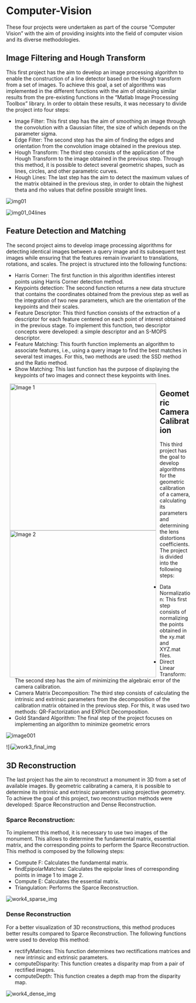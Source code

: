 # Computer-Vision
These four projects were undertaken as part of the course “Computer Vision” with the aim of providing insights into the field of computer vision and its diverse methodologies.

## Image Filtering and Hough Transform
This first project has the aim to develop an image processing algorithm to enable the construction of a line detector based on the Hough transform from a set of images. To achieve this goal, a set of algorithms was implemented in the different functions with the aim of obtaining similar results from the pre-existing functions in the “Matlab Image Processing Toolbox” library. In order to obtain these results, it was necessary to divide the project into four steps:
- Image Filter: This first step has the aim of smoothing an image through the convolution with a Gaussian filter, the size of which depends on the parameter sigma.
- Edge Filter: The second step has the aim of finding the edges and orientation from the convolution image obtained in the previous step.
- Hough Transform: The third step consists of the application of the Hough Transform to the image obtained in the previous step. Through this method, it is possible to detect several geometric shapes, such as lines, circles, and other parametric curves.
- Hough Lines: The last step has the aim to detect the maximum values of the matrix obtained in the previous step, in order to obtain the highest theta and rho values that define possible straight lines.

![img01](https://github.com/telmocunha/Computer-Vision/assets/45535834/ef18f7e2-6fc7-4caa-a873-9ab30fa2f74a)

![img01_04lines](https://github.com/telmocunha/Computer-Vision/assets/45535834/c996d12c-46e3-43c3-855c-feaa7f00c5d4)

## Feature Detection and Matching
The second project aims to develop image processing algorithms for detecting identical images between a query image and its subsequent test images while ensuring that the features remain invariant to translations, rotations, and scales. The project is structured into the following functions:
- Harris Corner: The first function in this algorithm identifies interest points using Harris Corner detection method.
- Keypoints detection: The second function returns a new data structure that contains the coordinates obtained from the previous step as well as the integration of two new parameters, which are the orientation of the keypoints and their scales.
- Feature Descriptor: This third function consists of the extraction of a descriptor for each feature centered on each point of interest obtained in the previous stage. To implement this function, two descriptor concepts were developed: a simple descriptor and an S-MOPS descriptor.
- Feature Matching: This fourth function implements an algorithm to associate features, i.e., using a query image to find the best matches in several test images. For this, two methods are used: the SSD method and the Ratio method.
- Show Matching: This last function has the purpose of displaying the keypoints of two images and connect these keypoints with lines.

<div style="display: inline-block; float: left; margin: 0 10px;">
  <img src="https://github.com/telmocunha/Computer-Vision/assets/45535834/68b7a8e3-3c65-429f-88aa-134431647bca" alt="Image 1" width="400" />
</div>
<div style="display: inline-block; float: left; margin: 0 10px;">
  <img src="https://github.com/telmocunha/Computer-Vision/assets/45535834/30e4ca20-9255-4960-8824-20f569dfe49e" alt="Image 2" width="400" />
</div>

## Geometric Camera Calibration 
This third project has the goal to develop algorithms for the geometric calibration of a camera, calculating its parameters and determining the lens distortions coefficients. The project is divided into the following steps:
- Data Normalization: This first step consists of normalizing the points obtained in the xy.mat and XYZ.mat files.
- Direct Linear Transform: The second step has the aim of minimizing the algebraic error of the camera calibration.
- Camera Matrix Decomposition: The third step consists of calculating the intrinsic and extrinsic parameters from the decomposition of the calibration matrix obtained in the previous step. For this, it was used two methods: QR-Factorization and EXPlicit Decomposition.
- Gold Standard Algorithm: The final step of the project focuses on implementing an algorithm to minimize geometric errors

![image001](https://github.com/telmocunha/Computer-Vision/assets/45535834/4456b288-6f55-421f-b149-be9af3b275c8)

![i![work3_final_img](https://github.com/telmocunha/Computer-Vision/assets/45535834/48748fc2-459e-4e18-b10e-c187b4dfb15b)

## 3D Reconstruction
The last project has the aim to reconstruct a monument in 3D from a set of available images. By geometric calibrating a camera, it is possible to determine its intrinsic and extrinsic parameters using projective geometry. To achieve the goal of this project, two reconstruction methods were developed: Sparce Reconstruction and Dense Reconstruction.
### Sparce Reconstruction:
To implement this method, it is necessary to use two images of the monument. This allows to determine the fundamental matrix, essential matrix, and the corresponding points to perform the Sparce Reconstruction. This method is composed by the following steps: 
- Compute F: Calculates the fundamental matrix. 
- findEpipolarMatches: Calculates the epipolar lines of corresponding points in image 1 to image 2.
- Compute E: Calculates the essential matrix.
- Triangulation: Performs the Sparce Reconstruction.

![work4_sparse_img](https://github.com/telmocunha/Computer-Vision/assets/45535834/58fd1fcc-b139-44d6-adcc-09b11b848059)

### Dense Reconstruction
For a better visualization of 3D reconstructions, this method produces better results compared to Sparce Reconstruction. The following functions were used to develop this method:
- rectifyMatrices: This function determines two rectifications matrices and new intrinsic and extrinsic parameters.
- computeDisparity: This function creates a disparity map from a pair of rectified images.
- computeDepth: This function creates a depth map from the disparity map.

![work4_dense_img](https://github.com/telmocunha/Computer-Vision/assets/45535834/52958323-d3b5-4df3-af8c-91d8b0c3a2c1)

